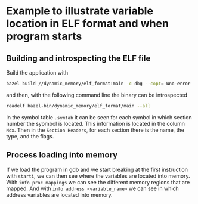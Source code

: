 # Example to illustrate variable location in ELF format and when program starts

## Building and introspecting the ELF file

Build the application with

```bash
bazel build //dynamic_memory/elf_format:main -c dbg --copt=-Wno-error
```

and then, with the following command line the binary can be introspected

```bash
readelf bazel-bin/dynamic_memory/elf_format/main --all
```

In the symbol table `.symtab` it can be seen for each symbol in which section number the syombol is located.
This information is located in the column `Ndx`.
Then in the `Section Headers`, for each section there is the name, the type, and the flags.

## Process loading into memory

If we load the program in gdb and we start breaking at the first instruction with `starti`, we can then see where the variables are located into memory.
With `info proc mappings` we can see the different memory regions that are mapped. And with `info address <variable_name>` we can see in which address variables are located into memory.
